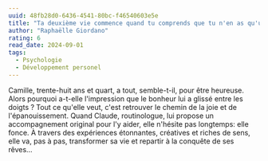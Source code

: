 ```yaml
---
uuid: 48fb28d0-6436-4541-80bc-f46540603e5e
title: "Ta deuxième vie commence quand tu comprends que tu n'en as qu'une"
author: "Raphaëlle Giordano"
rating: 6
read_date: 2024-09-01
tags:
  - Psychologie
  - Développement personel
---
```


Camille, trente-huit ans et quart, a tout, semble-t-il, pour être heureuse. Alors pourquoi a-t-elle l'impression que le bonheur lui a glissé entre les doigts ? Tout ce qu'elle veut, c'est retrouver le chemin de la joie et de l'épanouissement. Quand Claude, routinologue, lui propose un accompagnement original pour l'y aider, elle n'hésite pas longtemps: elle fonce.
À travers des expériences étonnantes, créatives et riches de sens, elle va, pas à pas, transformer sa vie et repartir à la conquête de ses rêves…